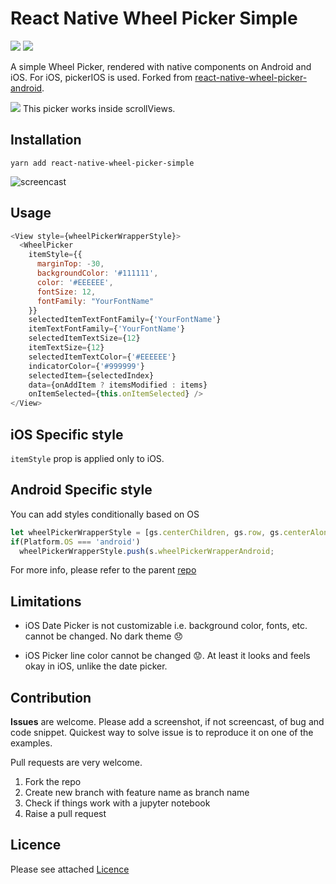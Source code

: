 # React Native Wheel Picker Simple

![](https://img.shields.io/npm/v/react-native-wheel-picker-simple)
![](https://img.shields.io/npm/l/https://img.shields.io/npm/v/react-native-wheel-picker-simple)

A simple Wheel Picker, rendered with native components on Android and iOS. For iOS, pickerIOS is used. Forked from [react-native-wheel-picker-android](https://github.com/KalonTech/ReactNativeWheelPicker).

![](https://img.shields.io/badge/-feature-blue) This picker works inside scrollViews.


## Installation
`yarn add react-native-wheel-picker-simple`

![screencast](screencast.gif)

## Usage

```js
<View style={wheelPickerWrapperStyle}>
  <WheelPicker
    itemStyle={{
      marginTop: -30,
      backgroundColor: '#111111',
      color: '#EEEEEE',
      fontSize: 12,
      fontFamily: "YourFontName"
    }}
    selectedItemTextFontFamily={'YourFontName'}
    itemTextFontFamily={'YourFontName'}
    selectedItemTextSize={12}
    itemTextSize={12}
    selectedItemTextColor={'#EEEEEE'}
    indicatorColor={'#999999'}
    selectedItem={selectedIndex}
    data={onAddItem ? itemsModified : items}
    onItemSelected={this.onItemSelected} />
</View>

```

## iOS Specific style

`itemStyle` prop is applied only to iOS.


## Android Specific style

You can add styles conditionally based on OS

```js
let wheelPickerWrapperStyle = [gs.centerChildren, gs.row, gs.centerAlongFlex];
if(Platform.OS === 'android')
  wheelPickerWrapperStyle.push(s.wheelPickerWrapperAndroid;
```

For more info, please refer to the parent [repo](https://github.com/KalonTech/ReactNativeWheelPicker)

## Limitations

- iOS Date Picker is not customizable i.e. background color, fonts, etc. cannot be changed. No dark theme 😞

- iOS Picker line color cannot be changed 😟. At least it looks and feels okay in iOS, unlike the date picker.

## Contribution
**Issues** are welcome. Please add a screenshot, if not screencast, of bug and code snippet. Quickest way to solve issue is to reproduce it on one of the examples.

Pull requests are very welcome.

1. Fork the repo
1. Create new branch with feature name as branch name
1. Check if things work with a jupyter notebook
1. Raise a pull request

## Licence

Please see attached [Licence](LICENCE)
